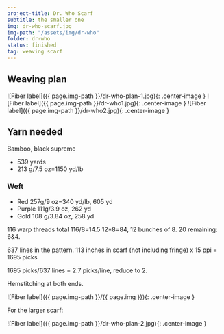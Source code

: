 ```yaml
---
project-title: Dr. Who Scarf
subtitle: the smaller one
img: dr-who-scarf.jpg
img-path: "/assets/img/dr-who"
folder: dr-who
status: finished
tag: weaving scarf
---
```

## Weaving plan
![Fiber label]({{ page.img-path }}/dr-who-plan-1.jpg){: .center-image }
![Fiber label]({{ page.img-path }}/dr-who1.jpg){: .center-image }
![Fiber label]({{ page.img-path }}/dr-who2.jpg){: .center-image }

## Yarn needed
Bamboo, black supreme

* 539 yards
* 213 g/7.5 oz=1150 yd/lb

### Weft
* Red 257g/9 oz=340 yd/lb, 605 yd
* Purple 111g/3.9 oz, 262 yd
* Gold 108 g/3.84 oz, 258 yd

116 warp threads total
116/8=14.5
12*8=84, 12 bunches of 8.
20 remaining: 6&4.

637 lines in the pattern.
113 inches in scarf (not including fringe) x 15 ppi = 1695 picks

1695 picks/637 lines = 2.7 picks/line, reduce to 2.

Hemstitching at both ends.

![Fiber label]({{ page.img-path }}/{{ page.img }}){: .center-image }

For the larger scarf:

![Fiber label]({{ page.img-path }}/dr-who-plan-2.jpg){: .center-image }
